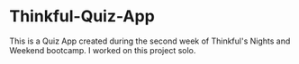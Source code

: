 # Thinkful-Quiz-App

This is a Quiz App created during the second week of Thinkful's Nights and Weekend bootcamp. I worked on this project solo.
